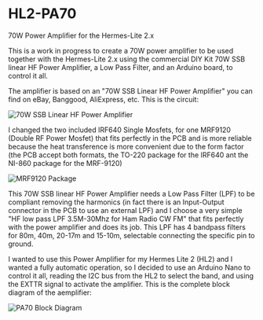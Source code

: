 # HL2-PA70
70W Power Amplifier for the Hermes-Lite 2.x

This is a work in progress to create a 70W power amplifier to be used together with the Hermes-Lite 2.x using the commercial DIY Kit 70W SSB linear HF Power Amplifier, a Low Pass Filter, and an Arduino board, to control it all.

The amplifier is based on an "70W SSB Linear HF Power Amplifier" you can find on eBay, Banggood, AliExpress, etc. This is the circuit:

![70W SSB Linear HF Power Amplifier](https://github.com/ea3igt/HL2-PA70/blob/main/70W%20SSB%20Amplifier%20circuit.png?raw=true)

I changed the two included IRF640 Single Mosfets, for one MRF9120 (Double RF Power Mosfet) that fits perfectly in the PCB and is more reliable because the heat transference is more convenient due to the form factor (the PCB accept both formats, the TO-220 package for the IRF640 ant the NI-860 package for the MRF-9120)

![MRF9120 Package](https://github.com/ea3igt/HL2-PA70/blob/main/MRF9120.JPG?raw=true)

This 70W SSB linear HF Power Amplifier needs a Low Pass Filter (LPF) to be compliant removing the harmonics (in fact there is an Input-Output connector in the PCB to use an external LPF) and I choose a very simple "HF low pass LPF 3.5M-30Mhz for Ham Radio CW FM" that fits perfectly with the power amplifier and does its job. This LPF has 4 bandpass filters for 80m, 40m, 20-17m and 15-10m, selectable connecting the specific pin to ground.

I wanted to use this Power Amplifier for my Hermes Lite 2 (HL2) and I wanted a fully automatic operation, so I decided to use an Arduino Nano to control it all, reading the I2C bus from the HL2 to select the band, and using the EXTTR signal to activate the amplifier. This is the complete block diagram of the aemplifier:

![PA70 Block Diagram](https://github.com/ea3igt/HL2-PA70/blob/main/PA70%20Block%20Diagram%20v1.JPG?raw=true)
